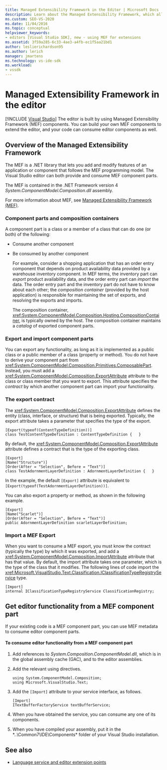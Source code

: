 ```yaml
---
title: Managed Extensibility Framework in the Editor | Microsoft Docs
description: Learn about the Managed Extensibility Framework, which allows you to build your own components to extend the editor in the Visual Studio SDK.
ms.custom: SEO-VS-2020
ms.date: 11/04/2016
ms.topic: conceptual
helpviewer_keywords:
- editors [Visual Studio SDK], new - using MEF for extensions
ms.assetid: 3f59a285-6c33-4ae3-a4fb-ec1f5aa21bd1
author: leslierichardson95
ms.author: lerich
manager: jmartens
ms.technology: vs-ide-sdk
ms.workload:
- vssdk
---
```

# Managed Extensibility Framework in the editor

 [!INCLUDE [Visual Studio](~/includes/applies-to-version/vs-not-mac.md)]
The editor is built by using Managed Extensibility Framework (MEF) components. You can build your own MEF components to extend the editor, and your code can consume editor components as well.

## Overview of the Managed Extensibility Framework
 The MEF is a .NET library that lets you add and modify features of an application or component that follows the MEF programming model. The Visual Studio editor can both provide and consume MEF component parts.

 The MEF is contained in the .NET Framework version 4 *System.ComponentModel.Composition.dll* assembly.

 For more information about MEF, see [Managed Extensibility Framework (MEF)](/dotnet/framework/mef/index).

### Component parts and composition containers
 A component part is a class or a member of a class that can do one (or both) of the following:

- Consume another component

- Be consumed by another component

  For example, consider a shopping application that has an order entry component that depends on product availability data provided by a warehouse inventory component. In MEF terms, the inventory part can *export* product availability data, and the order entry part can *import* the data. The order entry part and the inventory part do not have to know about each other; the *composition container* (provided by the host application) is responsible for maintaining the set of exports, and resolving the exports and imports.

  The composition container, <xref:System.ComponentModel.Composition.Hosting.CompositionContainer>, is typically owned by the host. The composition container maintains a *catalog* of exported component parts.

### Export and import component parts
 You can export any functionality, as long as it is implemented as a public class or a public member of a class (property or method). You do not have to derive your component part from <xref:System.ComponentModel.Composition.Primitives.ComposablePart>. Instead, you must add a <xref:System.ComponentModel.Composition.ExportAttribute> attribute to the class or class member that you want to export. This attribute specifies the *contract* by which another component part can import your functionality.

### The export contract
 The <xref:System.ComponentModel.Composition.ExportAttribute> defines the entity (class, interface, or structure) that is being exported. Typically, the export attribute takes a parameter that specifies the type of the export.

```
[Export(typeof(ContentTypeDefinition))]
class TestContentTypeDefinition : ContentTypeDefinition {   }
```

 By default, the <xref:System.ComponentModel.Composition.ExportAttribute> attribute defines a contract that is the type of the exporting class.

```
[Export]
[Name("Structure")]
[Order(After = "Selection", Before = "Text")]
class TestAdornmentLayerDefinition : AdornmentLayerDefinition {   }
```

 In the example, the default `[Export]` attribute is equivalent to `[Export(typeof(TestAdornmentLayerDefinition))]`.

 You can also export a property or method, as shown in the following example.

```
[Export]
[Name("Scarlet")]
[Order(After = "Selection", Before = "Text")]
public AdornmentLayerDefinition scarletLayerDefinition;
```

### Import a MEF Export
 When you want to consume a MEF export, you must know the contract (typically the type) by which it was exported, and add a <xref:System.ComponentModel.Composition.ImportAttribute> attribute that has that value. By default, the import attribute takes one parameter, which is the type of the class that it modifies. The following lines of code import the <xref:Microsoft.VisualStudio.Text.Classification.IClassificationTypeRegistryService> type.

```
[Import]
internal IClassificationTypeRegistryService ClassificationRegistry;
```

## Get editor functionality from a MEF component part
 If your existing code is a MEF component part, you can use MEF metadata to consume editor component parts.

#### To consume editor functionality from a MEF component part

1. Add references to *System.Composition.ComponentModel.dll*, which is in the global assembly cache (GAC), and to the editor assemblies.

2. Add the relevant using directives.

    ```
    using System.ComponentModel.Composition;
    using Microsoft.VisualStudio.Text;
    ```

3. Add the `[Import]` attribute to your service interface, as follows.

    ```
    [Import]
    ITextBufferFactoryService textBufferService;
    ```

4. When you have obtained the service, you can consume any one of its components.

5. When you have compiled your assembly, put it in the *..\Common7\IDE\Components\* folder of your Visual Studio installation.

## See also
- [Language service and editor extension points](../extensibility/language-service-and-editor-extension-points.md)
